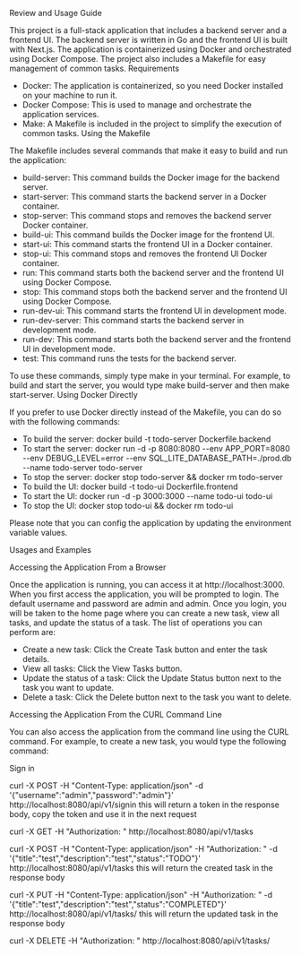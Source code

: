 Review and Usage Guide

This project is a full-stack application that includes a backend server and a frontend UI. The backend server is written in Go and the frontend UI is built with Next.js. The application is containerized using Docker and orchestrated using Docker Compose. The project also includes a Makefile for easy management of common tasks.
Requirements

- Docker: The application is containerized, so you need Docker installed on your machine to run it.
- Docker Compose: This is used to manage and orchestrate the application services.
- Make: A Makefile is included in the project to simplify the execution of common tasks.
  Using the Makefile

The Makefile includes several commands that make it easy to build and run the application:

- build-server: This command builds the Docker image for the backend server.
- start-server: This command starts the backend server in a Docker container.
- stop-server: This command stops and removes the backend server Docker container.
- build-ui: This command builds the Docker image for the frontend UI.
- start-ui: This command starts the frontend UI in a Docker container.
- stop-ui: This command stops and removes the frontend UI Docker container.
- run: This command starts both the backend server and the frontend UI using Docker Compose.
- stop: This command stops both the backend server and the frontend UI using Docker Compose.
- run-dev-ui: This command starts the frontend UI in development mode.
- run-dev-server: This command starts the backend server in development mode.
- run-dev: This command starts both the backend server and the frontend UI in development mode.
- test: This command runs the tests for the backend server.

To use these commands, simply type make <command> in your terminal. For example, to build and start the server, you would type make build-server and then make start-server.
Using Docker Directly

If you prefer to use Docker directly instead of the Makefile, you can do so with the following commands:

- To build the server: docker build -t todo-server Dockerfile.backend
- To start the server: docker run -d -p 8080:8080 --env APP_PORT=8080 --env DEBUG_LEVEL=error --env SQL_LITE_DATABASE_PATH=./prod.db --name todo-server todo-server
- To stop the server: docker stop todo-server && docker rm todo-server
- To build the UI: docker build -t todo-ui Dockerfile.frontend
- To start the UI: docker run -d -p 3000:3000 --name todo-ui todo-ui
- To stop the UI: docker stop todo-ui && docker rm todo-ui

Please note that you can config the application by updating the environment variable values.

Usages and Examples

Accessing the Application From a Browser

Once the application is running, you can access it at http://localhost:3000.
When you first access the application, you will be prompted to login. The default username and password are admin and admin.
Once you login, you will be taken to the home page where you can create a new task, view all tasks, and update the status of a task.
The list of operations you can perform are:

- Create a new task: Click the Create Task button and enter the task details.
- View all tasks: Click the View Tasks button.
- Update the status of a task: Click the Update Status button next to the task you want to update.
- Delete a task: Click the Delete button next to the task you want to delete.

Accessing the Application From the CURL Command Line

You can also access the application from the command line using the CURL command. For example, to create a new task, you would type the following command:

Sign in

curl -X POST -H "Content-Type: application/json" -d '{"username":"admin","password":"admin"}' http://localhost:8080/api/v1/signin
this will return a token in the response body, copy the token and use it in the next request

curl -X GET -H "Authorization: <token>" http://localhost:8080/api/v1/tasks

curl -X POST -H "Content-Type: application/json" -H "Authorization: <token>" -d '{"title":"test","description":"test","status":"TODO"}' http://localhost:8080/api/v1/tasks
this will return the created task in the response body

curl -X PUT -H "Content-Type: application/json" -H "Authorization: <token>" -d '{"title":"test","description":"test","status":"COMPLETED"}' http://localhost:8080/api/v1/tasks/<id>
this will return the updated task in the response body

curl -X DELETE -H "Authorization: <token>" http://localhost:8080/api/v1/tasks/<id>
